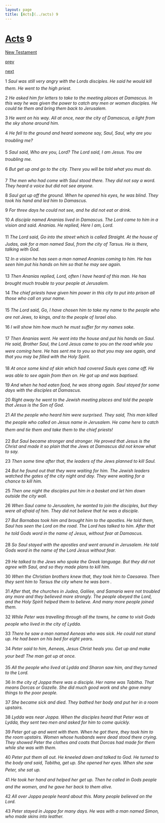```yaml
---
layout: page
title: [Acts](../acts) 9
---
```


# [Acts](../acts) 9

[New Testament](/new-testament)


[prev](acts-8.html)


[next](acts-10.html)

1 _Saul was still very angry with the Lords disciples. He said he would kill them. He went to the high priest._

2 _He asked him for letters to take to the meeting places at Damascus. In this way he was given the power to catch any men or women disciples. He could tie them and bring them back to Jerusalem._

3 _He went on his way. All at once, near the city of Damascus, a light from the sky shone around him._

4 _He fell to the ground and heard someone say, Saul, Saul, why are you troubling me?_

5 _Saul said, Who are you, Lord? The Lord said, I am Jesus. You are troubling me._

6 _But get up and go to the city. There you will be told what you must do._

7 _The men who had come with Saul stood there. They did not say a word. They heard a voice but did not see anyone._

8 _Saul got up off the ground. When he opened his eyes, he was blind. They took his hand and led him to Damascus._

9 _For three days he could not see, and he did not eat or drink._

10 _A disciple named Ananias lived in Damascus. The Lord came to him in a vision and said.  Ananias. He replied, Here I am, Lord._

11 _The Lord said, Go into the street which is called Straight. At the house of Judas, ask for a man named Saul, from the city of Tarsus. He is there, talking with God._

12 _In a vision he has seen a man named Ananias coming to him. He has seen him put his hands on him so that he may see again._

13 _Then Ananias replied, Lord, often I have heard of this man. He has brought much trouble to your people at Jerusalem._

14 _The chief priests have given him power in this city to put into prison all those who call on your name._

15 _The Lord said, Go, I have chosen him to take my name to the people who are not Jews,  to kings, and to the people of Israel also._

16 _I will show him how much he must suffer for my names sake._

17 _Then Ananias went. He went into the house and put his hands on Saul. He said, Brother Saul, the Lord Jesus came to you on the road while you were coming here. He has sent me to you so that you may see again, and that you may be filled with the Holy Spirit._

18 _At once some kind of skin which had covered Sauls eyes came off. He was able to see again from then on. He got up and was baptised._

19 _And when he had eaten food, he was strong again. Saul stayed for some days with the disciples at Damascus._

20 _Right away he went to the Jewish meeting places and told the people that Jesus is the Son of God._

21 _All the people who heard him were surprised. They said, This man killed the people who called on Jesus name in Jerusalem. He came here to catch them and tie them and take them to the chief priests!_

22 _But Saul became stronger and stronger. He proved that Jesus is the Christ and made it so plain that the Jews at Damascus did not know what to say._

23 _Then some time after that, the leaders of the Jews planned to kill Saul._

24 _But he found out that they were waiting for him. The Jewish leaders watched the gates of the city night and day. They were waiting for a chance to kill him._

25 _Then one night the disciples put him in a basket and let him down outside the city wall._

26 _When Saul came to Jerusalem, he wanted to join the disciples, but they were all afraid of him. They did not believe that he was a disciple._

27 _But Barnabas took him and brought him to the apostles. He told them, Saul has seen the Lord on the road. The Lord has talked to him. After that he told Gods word in the name of Jesus, without fear at Damascus._

28 _So Saul stayed with the apostles and went around in Jerusalem. He told Gods word in the name of the Lord Jesus without fear._

29 _He talked to the Jews who spoke the Greek language. But they did not agree with Saul,  and so they made plans to kill him._

30 _When the Christian brothers knew that, they took him to Caesarea. Then they sent him to Tarsus the city where he was born ._

31 _After that, the churches in Judea, Galilee, and Samaria were not troubled any more and they believed more strongly. The people obeyed the Lord, and the Holy Spirit helped them to believe. And many more people joined them._

32 _While Peter was travelling through all the towns, he came to visit Gods people who lived in the city of Lydda._

33 _There he saw a man named Aeneas who was sick. He could not stand up. He had been on his bed for eight years._

34 _Peter said to him, Aeneas, Jesus Christ heals you. Get up and make your bed! The man got up at once._

35 _All the people who lived at Lydda and Sharon saw him, and they turned to the Lord._

36 _In the city of Joppa there was a disciple. Her name was Tabitha. That means Dorcas or Gazelle. She did much good work and she gave many things to the poor people._

37 _She became sick and died. They bathed her body and put her in a room upstairs._

38 _Lydda was near Joppa. When the disciples heard that Peter was at Lydda, they sent two men and asked for him to come quickly._

39 _Peter got up and went with them. When he got there, they took him to the room upstairs.  Women whose husbands were dead stood there crying. They showed Peter the clothes and coats that Dorcas had made for them while she was with them._

40 _Peter put them all out. He kneeled down and talked to God. He turned to the body and said, Tabitha, get up. She opened her eyes. When she saw Peter, she sat up._

41 _He took her hand and helped her get up. Then he called in Gods people and the women,  and he gave her back to them alive._

42 _All over Joppa people heard about this. Many people believed on the Lord._

43 _Peter stayed in Joppa for many days. He was with a man named Simon, who made skins into leather._

